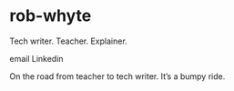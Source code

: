 # rob-whyte
Tech writer. Teacher. Explainer.


email  Linkedin 

On the road from teacher to tech writer. It’s a bumpy ride.
